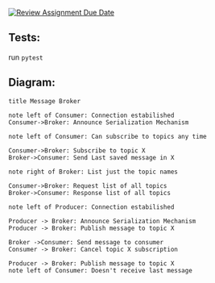 [![Review Assignment Due Date](https://classroom.github.com/assets/deadline-readme-button-22041afd0340ce965d47ae6ef1cefeee28c7c493a6346c4f15d667ab976d596c.svg)](https://classroom.github.com/a/gFsmOUP3)
## Tests:

run `pytest`


## Diagram:

```https://www.websequencediagrams.com
title Message Broker

note left of Consumer: Connection estabilished
Consumer->Broker: Announce Serialization Mechanism

note left of Consumer: Can subscribe to topics any time

Consumer->Broker: Subscribe to topic X
Broker->Consumer: Send Last saved message in X

note right of Broker: List just the topic names

Consumer->Broker: Request list of all topics
Broker->Consumer: Response list of all topics

note left of Producer: Connection estabilished

Producer -> Broker: Announce Serialization Mechanism
Producer -> Broker: Publish message to topic X

Broker ->Consumer: Send message to consumer
Consumer -> Broker: Cancel topic X subscription

Producer -> Broker: Publish message to topic X
note left of Consumer: Doesn't receive last message
```



